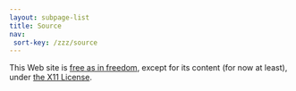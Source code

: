 ```yaml
---
layout: subpage-list
title: Source
nav:
 sort-key: /zzz/source
---
```


This Web site is
[free as in freedom](https://www.gnu.org/philosophy/free-sw.html),
except for its content (for now at least), under
[the X11 License](https://code.s.zeid.me/site/raw/master/LICENSE).
